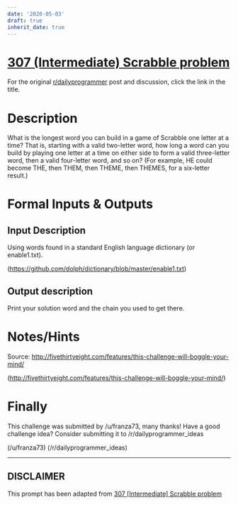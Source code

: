 ```yaml
---
date: '2020-05-03'
draft: true
inherit_date: true
---
```


# [307 (Intermediate) Scrabble problem](https://www.reddit.com/r/dailyprogrammer/comments/611tqx/20170322_challenge_307_intermediate_scrabble/)

For the original [r/dailyprogrammer](https://www.reddit.com/r/dailyprogrammer/) post and discussion, click the link in the title.

# Description
What is the longest word you can build in a game of Scrabble one letter at a time? That is, starting with a valid two-letter word, how long a word can you build by playing one letter at a time on either side to form a valid three-letter word, then a valid four-letter word, and so on? (For example, HE could become THE, then THEM, then THEME, then THEMES, for a six-letter result.)

# Formal Inputs & Outputs
## Input Description
Using words found in a standard English language dictionary (or enable1.txt).

(https://github.com/dolph/dictionary/blob/master/enable1.txt)
## Output description
Print your solution word and the chain you used to get there.

# Notes/Hints
Source: http://fivethirtyeight.com/features/this-challenge-will-boggle-your-mind/

(http://fivethirtyeight.com/features/this-challenge-will-boggle-your-mind/)
# Finally
This challenge was submitted by /u/franza73, many thanks! Have a good challenge idea? Consider submitting it to /r/dailyprogrammer_ideas

(/u/franza73)
(/r/dailyprogrammer_ideas)

----
## **DISCLAIMER**
This prompt has been adapted from [307 [Intermediate] Scrabble problem](https://www.reddit.com/r/dailyprogrammer/comments/611tqx/20170322_challenge_307_intermediate_scrabble/
)
